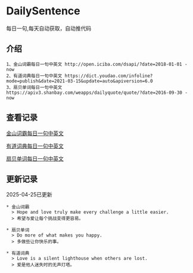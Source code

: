 # DailySentence

每日一句,每天自动获取，自动推代码

## 介绍

```
1、金山词霸每日一句中英文 http://open.iciba.com/dsapi/?date=2018-01-01 - now
2、有道词典每日一句中英文 https://dict.youdao.com/infoline?mode=publish&date=2021-03-15&update=auto&apiversion=6.0
3、扇贝单词每日一句中英文 https://apiv3.shanbay.com/weapps/dailyquote/quote/?date=2016-09-30 - now
```

## 查看记录

[金山词霸每日一句中英文](./data/iciba/)

[有道词典每日一句中英文](./data/youdao/)

[扇贝单词每日一句中英文](./data/shanbay/)

## 更新记录
2025-04-25已更新 
```
* 金山词霸
  > Hope and love truly make every challenge a little easier.
  > 希望与爱让每个挑战变得更容易。

* 扇贝单词
  > Do more of what makes you happy.
  > 多做些让你快乐的事。

* 有道词典
  > Love is a silent lighthouse when others are lost.
  > 爱是他人迷失时的无声灯塔。

```
